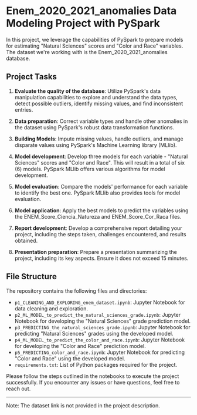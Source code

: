 # Enem_2020_2021_anomalies Data Modeling Project with PySpark

In this project, we leverage the capabilities of PySpark to prepare models for estimating "Natural Sciences" scores and "Color and Race" variables. The dataset we're working with is the Enem_2020_2021_anomalies database.

## Project Tasks

1. **Evaluate the quality of the database**: Utilize PySpark's data manipulation capabilities to explore and understand the data types, detect possible outliers, identify missing values, and find inconsistent entries.

2. **Data preparation**: Correct variable types and handle other anomalies in the dataset using PySpark's robust data transformation functions.

3. **Building Models**: Impute missing values, handle outliers, and manage disparate values using PySpark's Machine Learning library (MLlib).

4. **Model development**: Develop three models for each variable - "Natural Sciences" scores and "Color and Race". This will result in a total of six (6) models. PySpark MLlib offers various algorithms for model development.

5. **Model evaluation**: Compare the models' performance for each variable to identify the best one. PySpark MLlib also provides tools for model evaluation.

6. **Model application**: Apply the best models to predict the variables using the ENEM_Score_Ciencia_Natureza and ENEM_Score_Cor_Raca files.

7. **Report development**: Develop a comprehensive report detailing your project, including the steps taken, challenges encountered, and results obtained.

8. **Presentation preparation**: Prepare a presentation summarizing the project, including its key aspects. Ensure it does not exceed 15 minutes.

## File Structure

The repository contains the following files and directories:

- `p1_CLEANING_AND_EXPLORING_enem_dataset.ipynb`: Jupyter Notebook for data cleaning and exploration.
- `p2_ML_MODEL_to_predict_the_natural_sciences_grade.ipynb`: Jupyter Notebook for developing the "Natural Sciences" grade prediction model.
- `p3_PREDICTING_the_natural_sciences_grade.ipynb`: Jupyter Notebook for predicting "Natural Sciences" grades using the developed model.
- `p4_ML_MODEL_to_predict_the_color_and_race.ipynb`: Jupyter Notebook for developing the "Color and Race" prediction model.
- `p5_PREDICTING_color_and_race.ipynb`: Jupyter Notebook for predicting "Color and Race" using the developed model.
- `requirements.txt`: List of Python packages required for the project.

Please follow the steps outlined in the notebooks to execute the project successfully. If you encounter any issues or have questions, feel free to reach out.

---

Note: The dataset link is not provided in the project description. 
